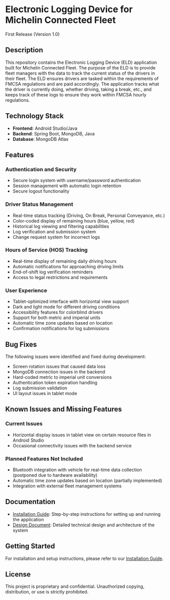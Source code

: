 # Electronic Logging Device for Michelin Connected Fleet
First Release (Version 1.0)

## Description
This repository contains the Electronic Logging Device (ELD) application built for Michelin Connected Fleet. The purpose of the ELD is to provide fleet managers with the data to track the current status of the drivers in their fleet. The ELD ensures drivers are tasked within the requirements of FMCSA regulations and are paid accordingly. The application tracks what the driver is currently doing, whether driving, taking a break, etc., and keeps track of these logs to ensure they work within FMCSA hourly regulations.

## Technology Stack
- **Frontend**: Android Studio/Java
- **Backend**: Spring Boot, MongoDB, Java
- **Database**: MongoDB Atlas

## Features
### Authentication and Security
- Secure login system with username/password authentication
- Session management with automatic login retention
- Secure logout functionality

### Driver Status Management
- Real-time status tracking (Driving, On Break, Personal Conveyance, etc.)
- Color-coded display of remaining hours (blue, yellow, red)
- Historical log viewing and filtering capabilities
- Log verification and submission system
- Change request system for incorrect logs

### Hours of Service (HOS) Tracking
- Real-time display of remaining daily driving hours
- Automatic notifications for approaching driving limits
- End-of-shift log verification reminders
- Access to legal restrictions and requirements

### User Experience
- Tablet-optimized interface with horizontal view support
- Dark and light mode for different driving conditions
- Accessibility features for colorblind drivers
- Support for both metric and imperial units
- Automatic time zone updates based on location
- Confirmation notifications for log submissions

## Bug Fixes
The following issues were identified and fixed during development:
- Screen rotation issues that caused data loss
- MongoDB connection issues in the backend
- Hard-coded metric to imperial unit conversions
- Authentication token expiration handling
- Log submission validation
- UI layout issues in tablet mode

## Known Issues and Missing Features
### Current Issues
- Horizontal display issues in tablet view on certain resource files in Android Studio
- Occasional connectivity issues with the backend service

### Planned Features Not Included
- Bluetooth integration with vehicle for real-time data collection (postponed due to hardware availability)
- Automatic time zone updates based on location (partially implemented)
- Integration with external fleet management systems

## Documentation
- [Installation Guide](INSTALLATION.md): Step-by-step instructions for setting up and running the application
- [Design Document](DesignDocument.pdf): Detailed technical design and architecture of the system

## Getting Started
For installation and setup instructions, please refer to our [Installation Guide](INSTALLATION.md).

## License
This project is proprietary and confidential. Unauthorized copying, distribution, or use is strictly prohibited.
